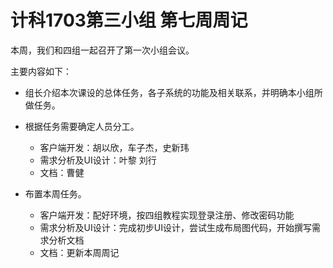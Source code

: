 # 计科1703第三小组 第七周周记

本周，我们和四组一起召开了第一次小组会议。

主要内容如下：

* 组长介绍本次课设的总体任务，各子系统的功能及相关联系，并明确本小组所做任务。

* 根据任务需要确定人员分工。

  * 客户端开发：胡以欣，车子杰，史新玮
  * 需求分析及UI设计：叶黎 刘行
  * 文档：曹健

* 布置本周任务。
  
  * 客户端开发：配好环境，按四组教程实现登录注册、修改密码功能
  * 需求分析及UI设计：完成初步UI设计，尝试生成布局图代码，开始撰写需求分析文档
  * 文档：更新本周周记
